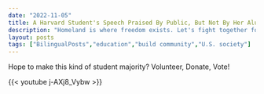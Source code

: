 ```yaml
---
date: "2022-11-05"
title: A Harvard Student's Speech Praised By Public, But Not By Her Alum
description: "Homeland is where freedom exists. Let's fight together for our family and future!"
layout: posts
tags: ["BilingualPosts","education","build community","U.S. society"]
---
```


Hope to make this kind of student majority? Volunteer, Donate, Vote!

{{< youtube j-AXj8_Vybw >}}